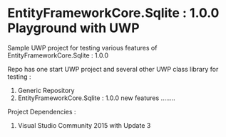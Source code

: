 # EntityFrameworkCore.Sqlite : 1.0.0 Playground with UWP
Sample UWP project for testing various features of EntityFrameworkCore.Sqlite : 1.0.0 

Repo has one start UWP project and several other UWP class library for testing : 

1. Generic Repository 
2. EntityFrameworkCore.Sqlite : 1.0.0 new features
........

Project Dependencies : 

1. Visual Studio Community 2015 with Update 3
